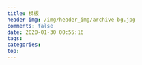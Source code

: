 ```yaml
---
title: 模板
header-img: /img/header_img/archive-bg.jpg
comments: false
date: 2020-01-30 00:55:16
tags:
categories:
top:
---
```


